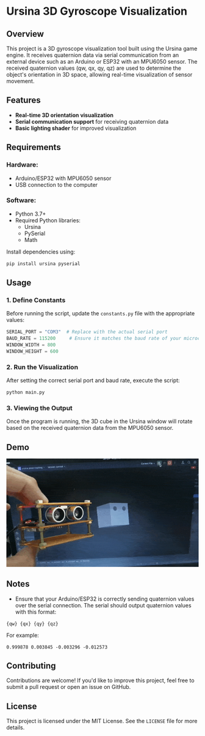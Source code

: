 # Ursina 3D Gyroscope Visualization

## Overview
This project is a 3D gyroscope visualization tool built using the Ursina game engine. It receives quaternion data via serial communication from an external device such as an Arduino or ESP32 with an MPU6050 sensor. The received quaternion values (qw, qx, qy, qz) are used to determine the object's orientation in 3D space, allowing real-time visualization of sensor movement.

## Features
- **Real-time 3D orientation visualization**
- **Serial communication support** for receiving quaternion data
- **Basic lighting shader** for improved visualization

## Requirements
### Hardware:
- Arduino/ESP32 with MPU6050 sensor
- USB connection to the computer

### Software:
- Python 3.7+
- Required Python libraries:
  - Ursina
  - PySerial
  - Math

Install dependencies using:
```sh
pip install ursina pyserial
```

## Usage
### 1. Define Constants
Before running the script, update the `constants.py` file with the appropriate values:
```python
SERIAL_PORT = "COM3"  # Replace with the actual serial port
BAUD_RATE = 115200     # Ensure it matches the baud rate of your microcontroller
WINDOW_WIDTH = 800
WINDOW_HEIGHT = 600
```

### 2. Run the Visualization
After setting the correct serial port and baud rate, execute the script:
```sh
python main.py
```

### 3. Viewing the Output
Once the program is running, the 3D cube in the Ursina window will rotate based on the received quaternion data from the MPU6050 sensor.

## Demo
![InAction](https://github.com/Tadyboii/ursina-3d-gyro-visualization/blob/main/gyro.gif)

## Notes
- Ensure that your Arduino/ESP32 is correctly sending quaternion values over the serial connection. The serial should output quaternion values with this format:
```
{qw} {qx} {qy} {qz}
```
For example:
```
0.999878 0.003845 -0.003296 -0.012573 
```

## Contributing
Contributions are welcome! If you'd like to improve this project, feel free to submit a pull request or open an issue on GitHub.

## License
This project is licensed under the MIT License. See the `LICENSE` file for more details.

